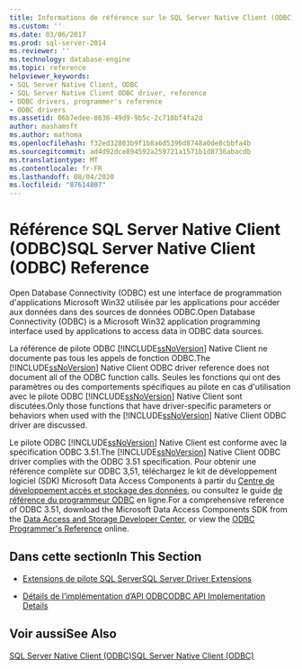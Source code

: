 ```yaml
---
title: Informations de référence sur le SQL Server Native Client (ODBC) | Microsoft Docs
ms.custom: ''
ms.date: 03/06/2017
ms.prod: sql-server-2014
ms.reviewer: ''
ms.technology: database-engine
ms.topic: reference
helpviewer_keywords:
- SQL Server Native Client, ODBC
- SQL Server Native Client ODBC driver, reference
- ODBC drivers, programmer's reference
- ODBC drivers
ms.assetid: 06b7edee-8636-49d9-9b5c-2c710bf4fa2d
author: mashamsft
ms.author: mathoma
ms.openlocfilehash: f32ed32803b9f1b8a6d5396d8748a0de8cbbfa4b
ms.sourcegitcommit: ad4d92dce894592a259721a1571b1d8736abacdb
ms.translationtype: MT
ms.contentlocale: fr-FR
ms.lasthandoff: 08/04/2020
ms.locfileid: "87614807"
---
```

# <a name="sql-server-native-client-odbc-reference"></a><span data-ttu-id="81bfe-102">Référence SQL Server Native Client (ODBC)</span><span class="sxs-lookup"><span data-stu-id="81bfe-102">SQL Server Native Client (ODBC) Reference</span></span>
  <span data-ttu-id="81bfe-103">Open Database Connectivity (ODBC) est une interface de programmation d'applications Microsoft Win32 utilisée par les applications pour accéder aux données dans des sources de données ODBC.</span><span class="sxs-lookup"><span data-stu-id="81bfe-103">Open Database Connectivity (ODBC) is a Microsoft Win32 application programming interface used by applications to access data in ODBC data sources.</span></span>  
  
 <span data-ttu-id="81bfe-104">La référence de pilote ODBC [!INCLUDE[ssNoVersion](../../includes/ssnoversion-md.md)] Native Client ne documente pas tous les appels de fonction ODBC.</span><span class="sxs-lookup"><span data-stu-id="81bfe-104">The [!INCLUDE[ssNoVersion](../../includes/ssnoversion-md.md)] Native Client ODBC driver reference does not document all of the ODBC function calls.</span></span> <span data-ttu-id="81bfe-105">Seules les fonctions qui ont des paramètres ou des comportements spécifiques au pilote en cas d'utilisation avec le pilote ODBC [!INCLUDE[ssNoVersion](../../includes/ssnoversion-md.md)] Native Client sont discutées.</span><span class="sxs-lookup"><span data-stu-id="81bfe-105">Only those functions that have driver-specific parameters or behaviors when used with the [!INCLUDE[ssNoVersion](../../includes/ssnoversion-md.md)] Native Client ODBC driver are discussed.</span></span>  
  
 <span data-ttu-id="81bfe-106">Le pilote ODBC [!INCLUDE[ssNoVersion](../../includes/ssnoversion-md.md)] Native Client est conforme avec la spécification ODBC 3.51.</span><span class="sxs-lookup"><span data-stu-id="81bfe-106">The [!INCLUDE[ssNoVersion](../../includes/ssnoversion-md.md)] Native Client ODBC driver complies with the ODBC 3.51 specification.</span></span> <span data-ttu-id="81bfe-107">Pour obtenir une référence complète sur ODBC 3,51, téléchargez le kit de développement logiciel (SDK) Microsoft Data Access Components à partir du [Centre de développement accès et stockage des données](https://go.microsoft.com/fwlink?linkid=4173), ou consultez le guide [de référence du programmeur ODBC](https://go.microsoft.com/fwlink/?LinkId=45250) en ligne.</span><span class="sxs-lookup"><span data-stu-id="81bfe-107">For a comprehensive reference of ODBC 3.51, download the Microsoft Data Access Components SDK from the [Data Access and Storage Developer Center](https://go.microsoft.com/fwlink?linkid=4173), or view the [ODBC Programmer's Reference](https://go.microsoft.com/fwlink/?LinkId=45250) online.</span></span>  
  
## <a name="in-this-section"></a><span data-ttu-id="81bfe-108">Dans cette section</span><span class="sxs-lookup"><span data-stu-id="81bfe-108">In This Section</span></span>  
  
-   [<span data-ttu-id="81bfe-109">Extensions de pilote SQL Server</span><span class="sxs-lookup"><span data-stu-id="81bfe-109">SQL Server Driver Extensions</span></span>](../../../2014/database-engine/dev-guide/sql-server-driver-extensions.md)  
  
-   [<span data-ttu-id="81bfe-110">Détails de l’implémentation d’API ODBC</span><span class="sxs-lookup"><span data-stu-id="81bfe-110">ODBC API Implementation Details</span></span>](../../relational-databases/native-client-odbc-api/odbc-api-implementation-details.md)  
  
## <a name="see-also"></a><span data-ttu-id="81bfe-111">Voir aussi</span><span class="sxs-lookup"><span data-stu-id="81bfe-111">See Also</span></span>  
 [<span data-ttu-id="81bfe-112">SQL Server Native Client &#40;ODBC&#41;</span><span class="sxs-lookup"><span data-stu-id="81bfe-112">SQL Server Native Client &#40;ODBC&#41;</span></span>](../../relational-databases/native-client/odbc/sql-server-native-client-odbc.md)  
  
  
